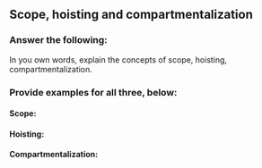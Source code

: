 ## Scope, hoisting and compartmentalization

### Answer the following:
In you own words, explain the concepts of scope, hoisting, compartmentalization.


### Provide examples for all three, below: 

#### Scope:

#### Hoisting:

#### Compartmentalization:
